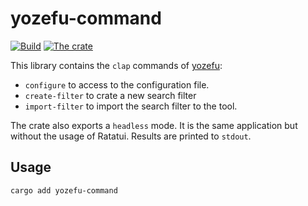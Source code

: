 # yozefu-command

[![Build](https://github.com/MAIF/yozefu/actions/workflows/build.yml/badge.svg)](https://github.com/MAIF/yozefu/actions/workflows/build.yml)
[![The crate](https://img.shields.io/crates/v/yozefu-command.svg)](https://crates.io/crates/yozefu-command)


This library contains the `clap` commands of [yozefu](https://github.com/MAIF/yozefu):
 - `configure` to access to the configuration file.
 - `create-filter` to crate a new search filter
 - `import-filter` to import the search filter to the tool.


The crate also exports a `headless` mode. It is the same application but without the usage of Ratatui. Results are printed to `stdout`.


## Usage

```bash
cargo add yozefu-command
```